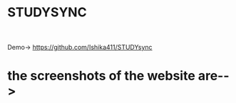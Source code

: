 # STUDYSYNC
<br></br>
Demo-> https://github.com/Ishika411/STUDYsync
<h1>the screenshots of the website are--></h1>
